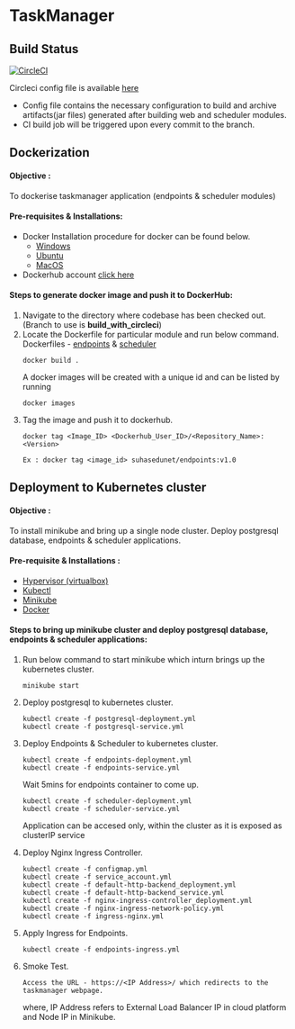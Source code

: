 <h1>TaskManager</h1>

## Build Status

[![CircleCI](https://circleci.com/gh/suhasbagade/taskmanager/tree/build_with_circleci.svg?style=svg)](https://circleci.com/gh/suhasbagade/taskmanager/tree/build_with_circleci)

Circleci config file is available [here](https://github.com/suhasbagade/taskmanager/blob/master/.circleci/config.yml)

  - Config file contains the necessary configuration to build and archive artifacts(jar files) generated after building web and scheduler modules.
  - CI build job will be triggered upon every commit to the branch.
  
  
## Dockerization


#### Objective : 

To dockerise taskmanager application (endpoints & scheduler modules)

#### Pre-requisites & Installations:

* Docker
    Installation procedure for docker can be found below.
    - [Windows](https://docs.docker.com/docker-for-windows/install)
    - [Ubuntu](https://docs.docker.com/install/linux/docker-ce/ubuntu/#install-docker-ce)
    - [MacOS](https://docs.docker.com/docker-for-mac/install/)
* Dockerhub account [click here](https://hub.docker.com/)

#### Steps to generate docker image and push it to DockerHub:

1)  Navigate to the directory where codebase has been checked out.(Branch to use is <b>build_with_circleci</b>)
2)  Locate the Dockerfile for particular module and run below command. Dockerfiles - [endpoints](https://github.com/suhasbagade/taskmanager/blob/master/endpoints/Dockerfile) & [scheduler](https://github.com/suhasbagade/taskmanager/blob/master/scheduler/Dockerfile) 
      ```
      docker build .
      ```
      A docker images will be created with a unique id and can be listed by running 
      ``` 
      docker images 
      ```
3)   Tag the image and push it to dockerhub.
      ```
      docker tag <Image_ID> <Dockerhub_User_ID>/<Repository_Name>:<Version>
      
      Ex : docker tag <image_id> suhasedunet/endpoints:v1.0
      ```

## Deployment to Kubernetes cluster

#### Objective : 

  To install minikube and bring up a single node cluster.
  Deploy postgresql database, endpoints & scheduler applications. 

#### Pre-requisite & Installations :

* [Hypervisor (virtualbox)](https://www.virtualbox.org/wiki/Linux_Downloads)
* [Kubectl](https://kubernetes.io/docs/tasks/tools/install-kubectl/#install-kubectl)
* [Minikube](https://kubernetes.io/docs/tasks/tools/install-minikube/#install-minikube)
* [Docker](https://docs.docker.com/install/linux/docker-ce/ubuntu/#install-docker-ce)

#### Steps to bring up minikube cluster and deploy postgresql database, endpoints & scheduler applications:

1)  Run below command to start minikube which inturn brings up the kubernetes cluster.
    ```
    minikube start
    ```
2)  Deploy postgresql to kubernetes cluster.
    ```
    kubectl create -f postgresql-deployment.yml
    kubectl create -f postgresql-service.yml
    ```
3)  Deploy Endpoints & Scheduler to kubernetes cluster.
    ```
    kubectl create -f endpoints-deployment.yml
    kubectl create -f endpoints-service.yml
    ```
    Wait 5mins for endpoints container to come up.
    ```
    kubectl create -f scheduler-deployment.yml
    kubectl create -f scheduler-service.yml
    ```
    Application can be accesed only, within the cluster as it is exposed as clusterIP service

4)  Deploy Nginx Ingress Controller.
    ```
    kubectl create -f configmap.yml
    kubectl create -f service_account.yml
    kubectl create -f default-http-backend_deployment.yml
    kubectl create -f default-http-backend_service.yml
    kubectl create -f nginx-ingress-controller_deployment.yml
    kubectl create -f nginx-ingress-network-policy.yml
    kubectl create -f ingress-nginx.yml
    ```
5)  Apply Ingress for Endpoints.
    ```
    kubectl create -f endpoints-ingress.yml
    ```
6)  Smoke Test.
    ```
    Access the URL - https://<IP Address>/ which redirects to the taskmanager webpage.
    ```
    where, IP Address refers to External Load Balancer IP in cloud platform and Node IP in Minikube.
     

